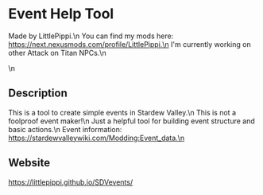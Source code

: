 # Event Help Tool
Made by LittlePippi.\n
You can find my mods here: https://next.nexusmods.com/profile/LittlePippi.\n
I'm currently working on other Attack on Titan NPCs.\n

\n

## Description
This is a tool to create simple events in Stardew Valley.\n
This is not a foolproof event maker!\n
Just a helpful tool for building event structure and basic actions.\n 
Event information: https://stardewvalleywiki.com/Modding:Event_data.\n


## Website
https://littlepippi.github.io/SDVevents/

